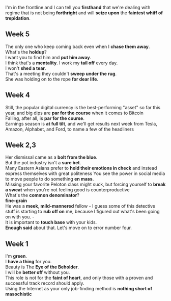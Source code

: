 I'm in the frontline and I can tell you **firsthand** that we're dealing with regime that is not being **forthright** and will **seize upon** the **faintest whiff of trepidation**.  

## Week 5 

The only one who keep coming back even when I **chase them away**. 
What's the **holdup**?  
I want you to find him and **put him away**.  
I think that's a **mentality**. I work my **tail off** every day.  
I won't **shed a tear**.  
That's a meeting they couldn't **sweep under the rug**.  
She was holding on to the rope **for dear life**.   

## Week 4 
Still, the popular digital currency is the best-performing "asset" so far this year, and big dips are **par for the course** when it comes to Bitcoin  
Falling, after all, is **par for the course**.  
Earnings season is **at full tilt**, and we'll get results next week from Tesla, Amazon, Alphabet, and Ford, to name a few of the headliners  

## Week 2,3

Her dismissal came as a **bolt from the blue**.  
But the pot industry isn't a **sure bet**.  
Many Eastern Asians prefer to **hold their emotions in check** and instead express themselves with great politeness
You see the power in social media to move people to do something **en mass**.  
Missing your favorite Peloton class might suck, but forcing yourself to **break a sweat** when you're not feeling good is counterproductive  
What's the **common denominator**?  
**fine-grain**  
He was a **meek**, **mild-mannered** fellow - 
I guess some of this detective stuff is starting to **rub off on** me, because I figured out what's been going on with you. -  
It is important to **touch base** with your kids.  
**Enough said** about that. Let's move on to error number four.  

## Week 1

I'm **green**.  
I **have a thing** for you.  
Beauty is The **Eye of the Beholder**.  
I will be **better off** without you.  
This role is not for the **faint of heart**, and only those with a proven and successful track record should apply.  
Using the Internet as your only job-finding method is **nothing short of** **masochistic**  


